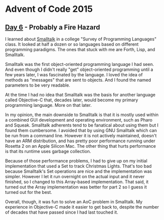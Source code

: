 # Advent of Code 2015
## [Day 6](https://adventofcode.com/2015/day/6) - Probably a Fire Hazard

I learned about [Smalltalk](https://en.wikipedia.org/wiki/Smalltalk) in a college "Survey of Programming Languages" class.
It looked at half a dozen or so languages based on different programming paradigms.
The ones that stuck with me are Forth, Lisp, and Smalltalk.

Smalltalk was the first object-oriented programming language I had seen.
And even though I didn't really "get" object-oriented programming until a few years later, I was fascinated by the language.
I loved the idea of methods as "messages" that are sent to objects.
And I found the named parameters to be very readable.

At the time I had no idea that Smalltalk was the basis for another language called Objective-C that, decades later, would become my primary programming language.
More on that later.

In my opinion, the main downside to Smalltalk is that it is mostly used within a combined GUI development and operating environment, such as Pharo and Squeak.
Smalltalk adherents tend to be fanatical about using them but I found them cumbersome.
I avoided that by using GNU Smalltalk which can be run from a command line.
However it is not actively maintained, doesn't have an ARM distribution, and has pretty poor performance running under Rosetta 2 on an Apple Silicon Mac.
The other thing that hurts performance is that its runtime uses garbage collection.

Because of those performance problems, I had to give up on my initial implementation that used a Set to track Christmas Lights.
That's too bad because Smalltalk's Set operations are nice and the implementation was simpler.
However I let it run overnight on the actual input and it never finished, so I changed to this Array-based implementation.
That said, it turned out the Array implementation was better for part 2 so I guess it turned out for the best.

Overall, though, it was fun to solve an AoC problem in Smalltalk.
My experience in Objective-C made it easier to get back to, despite the number of decades that have passed since I had last touched it.

